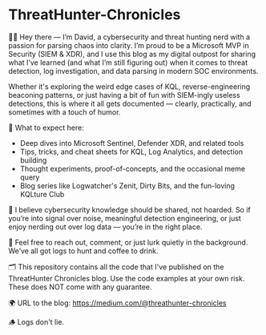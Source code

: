 # ThreatHunter-Chronicles

👋🏻 Hey there — I’m David, a cybersecurity and threat hunting nerd with a passion for parsing chaos into clarity.
I’m proud to be a Microsoft MVP in Security (SIEM & XDR), and I use this blog as my digital outpost for sharing what I’ve learned (and what I’m still figuring out) when it comes to threat detection, log investigation, and data parsing in modern SOC environments.

Whether it's exploring the weird edge cases of KQL, reverse-engineering beaconing patterns, or just having a bit of fun with SIEM-ingly useless detections, this is where it all gets documented — clearly, practically, and sometimes with a touch of humor.

🧠 What to expect here:
- Deep dives into Microsoft Sentinel, Defender XDR, and related tools
- Tips, tricks, and cheat sheets for KQL, Log Analytics, and detection building
- Thought experiments, proof-of-concepts, and the occasional meme query
- Blog series like Logwatcher's Zenit, Dirty Bits, and the fun-loving KQLture Club

📝 I believe cybersecurity knowledge should be shared, not hoarded. So if you’re into signal over noise, meaningful detection engineering, or just enjoy nerding out over log data — you’re in the right place.

📧 Feel free to reach out, comment, or just lurk quietly in the background. We’ve all got logs to hunt and coffee to drink.

🗂️ This repository contains all the code that I've published on the ThreatHunter Chronicles blog.
Use the code examples at your own risk. These does NOT come with any guarantee.

🌍 URL to the blog:
https://medium.com/@threathunter-chronicles

🪵 Logs don't lie.
